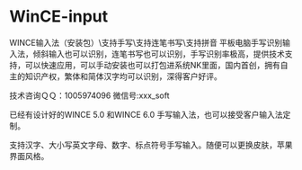 # WinCE-input
WINCE输入法（安装包）\支持手写\支持连笔书写\支持拼音
平板电脑手写识别输入法，倾斜输入也可以识别，连笔书写也可以识别，手写识别率极高，提供技术支持，可以快速应用，可以手动安装也可以打包进系统NK里面，国内首创，拥有自主的知识产权，繁体和简体汉字均可以识别，深得客户好评。

 技术咨询ＱＱ：1005974096   微信号:xxx_soft

已经有设计好的WINCE 5.0 和WINCE 6.0 手写输入法，也可以接受客户输入法定制。

 支持汉字、大小写英文字母、数字、标点符号手写输入。随便可以更换皮肤，苹果界面风格。
 
